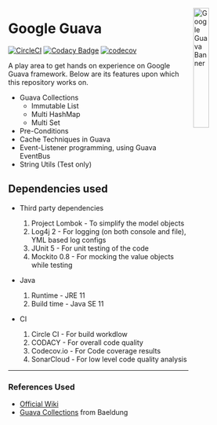 <img src="https://miro.medium.com/max/1068/1*WjmDb7LvLRBbWsp6x7Gakw.jpeg"
     alt="Google Guava Banner"
     style="float: right; margin-left: 10px;" 
     width="25%"
     height="25%"
     align="right"/>

# Google Guava

[![CircleCI](https://circleci.com/gh/Vignesh-Durairaj/Guava-Play-Ground.svg?style=svg)](https://circleci.com/gh/Vignesh-Durairaj/Guava-Play-Ground)
[![Codacy Badge](https://api.codacy.com/project/badge/Grade/204b36d6a7304afda4c8762ff1e6f40b)](https://www.codacy.com/manual/Vignesh-Durairaj/Guava-Play-Ground?utm_source=github.com&amp;utm_medium=referral&amp;utm_content=Vignesh-Durairaj/Guava-Play-Ground&amp;utm_campaign=Badge_Grade)
[![codecov](https://codecov.io/gh/Vignesh-Durairaj/Guava-Play-Ground/branch/master/graph/badge.svg)](https://codecov.io/gh/Vignesh-Durairaj/Guava-Play-Ground)

A play area to get hands on experience on Google Guava framework. Below are its features upon which this repository works on.

* Guava Collections
  * Immutable List
  * Multi HashMap
  * Multi Set
* Pre-Conditions
* Cache Techniques in Guava
* Event-Listener programming, using Guava EventBus
* String Utils (Test only)

## Dependencies used

* Third party dependencies
  1. Project Lombok - To simplify the model objects
  2. Log4j 2 - For logging (on both console and file), YML based log configs
  3. JUnit 5 - For unit testing of the code
  4. Mockito 0.8 - For mocking the value objects while testing

* Java
  1. Runtime - JRE 11
  2. Build time - Java SE 11
  
* CI
  1. Circle CI - For build workdlow
  2. CODACY - For overall code quality
  3. Codecov.io - For Code coverage results
  4. SonarCloud - For low level code quality analysis

***

### References Used

* [Official Wiki](https://github.com/google/guava/wiki)
* [Guava Collections](https://www.baeldung.com/guava-collections) from Baeldung  
